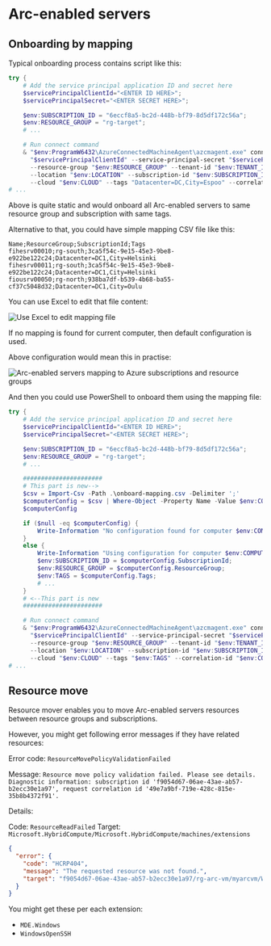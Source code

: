 # Arc-enabled servers

## Onboarding by mapping

Typical onboarding process contains script like this:

```powershell
try {
    # Add the service principal application ID and secret here
    $servicePrincipalClientId="<ENTER ID HERE>";
    $servicePrincipalSecret="<ENTER SECRET HERE>";

    $env:SUBSCRIPTION_ID = "6eccf8a5-bc2d-448b-bf79-8d5df172c56a";
    $env:RESOURCE_GROUP = "rg-target";
    # ...

    # Run connect command
    & "$env:ProgramW6432\AzureConnectedMachineAgent\azcmagent.exe" connect --service-principal-id `
      "$servicePrincipalClientId" --service-principal-secret "$servicePrincipalSecret" `
      --resource-group "$env:RESOURCE_GROUP" --tenant-id "$env:TENANT_ID" `
      --location "$env:LOCATION" --subscription-id "$env:SUBSCRIPTION_ID" `
      --cloud "$env:CLOUD" --tags "Datacenter=DC,City=Espoo" --correlation-id "$env:CORRELATION_ID";
# ...
```

Above is quite static and would onboard all Arc-enabled servers to same resource group and subscription with same tags.

Alternative to that, you could have simple mapping CSV file like this:

```csv
Name;ResourceGroup;SubscriptionId;Tags
fihesrv00010;rg-south;3ca5f54c-9e15-45e3-9be8-e922be122c24;Datacenter=DC1,City=Helsinki
fihesrv00011;rg-south;3ca5f54c-9e15-45e3-9be8-e922be122c24;Datacenter=DC1,City=Helsinki
fiousrv00050;rg-north;938ba7df-b539-4b68-ba55-cf37c5048d32;Datacenter=DC1,City=Oulu
```

You can use Excel to edit that file content:

![Use Excel to edit mapping file](https://github.com/JanneMattila/azure-arc-demos/assets/2357647/186505c9-15f8-45b7-b377-545ec7ccb7ab)

If no mapping is found for current computer, then default configuration is used.

Above configuration would mean this in practise:

![Arc-enabled servers mapping to Azure subscriptions and resource groups](https://github.com/JanneMattila/azure-arc-demos/assets/2357647/9f6af770-7071-482c-befe-8a32aff9371e)

And then you could use PowerShell to onboard them using the mapping file:

```powershell
try {
    # Add the service principal application ID and secret here
    $servicePrincipalClientId="<ENTER ID HERE>";
    $servicePrincipalSecret="<ENTER SECRET HERE>";

    $env:SUBSCRIPTION_ID = "6eccf8a5-bc2d-448b-bf79-8d5df172c56a";
    $env:RESOURCE_GROUP = "rg-target";
    # ...

    ######################
    # This part is new-->
    $csv = Import-Csv -Path .\onboard-mapping.csv -Delimiter ';'
    $computerConfig = $csv | Where-Object -Property Name -Value $env:COMPUTERNAME -EQ
    $computerConfig

    if ($null -eq $computerConfig) {
        Write-Information "No configuration found for computer $env:COMPUTERNAME. Using default configuration."
    }
    else {
        Write-Information "Using configuration for computer $env:COMPUTERNAME."
        $env:SUBSCRIPTION_ID = $computerConfig.SubscriptionId;
        $env:RESOURCE_GROUP = $computerConfig.ResourceGroup;
        $env:TAGS = $computerConfig.Tags;
        # ...
    }
    # <--This part is new
    ######################

    # Run connect command
    & "$env:ProgramW6432\AzureConnectedMachineAgent\azcmagent.exe" connect --service-principal-id `
      "$servicePrincipalClientId" --service-principal-secret "$servicePrincipalSecret" `
      --resource-group "$env:RESOURCE_GROUP" --tenant-id "$env:TENANT_ID" `
      --location "$env:LOCATION" --subscription-id "$env:SUBSCRIPTION_ID" `
      --cloud "$env:CLOUD" --tags "$env:TAGS" --correlation-id "$env:CORRELATION_ID";
# ...
```

## Resource move

Resource mover enables you to move Arc-enabled servers resources between resource groups and subscriptions.

However, you might get following error messages if they have related resources:

Error code: `ResourceMovePolicyValidationFailed`

Message: `Resource move policy validation failed. Please see details. Diagnostic information: subscription id 'f9054d67-06ae-43ae-ab57-b2ecc30e1a97', request correlation id '49e7a9bf-719e-428c-815e-35b8b4372f91'.`

Details: 

Code: `ResourceReadFailed`
Target: `Microsoft.HybridCompute/Microsoft.HybridCompute/machines/extensions`

```json
{
  "error": {
    "code": "HCRP404",
    "message": "The requested resource was not found.",
    "target": "f9054d67-06ae-43ae-ab57-b2ecc30e1a97/rg-arc-vm/myarcvm/WindowsOpenSSH"
  }
}
```

You might get these per each extension:

- `MDE.Windows`
- `WindowsOpenSSH`
